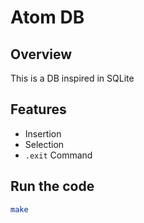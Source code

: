 # Atom DB

## Overview

This is a DB inspired in SQLite

## Features

- Insertion
- Selection
- `.exit` Command

## Run the code

```bash
make
```
